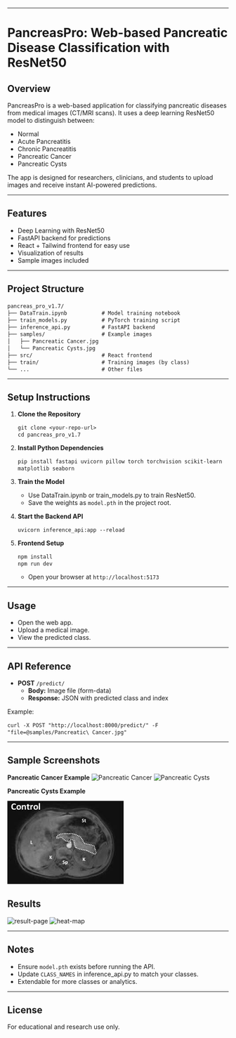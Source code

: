 
---

# PancreasPro: Web-based Pancreatic Disease Classification with ResNet50

## Overview

PancreasPro is a web-based application for classifying pancreatic diseases from medical images (CT/MRI scans). It uses a deep learning ResNet50 model to distinguish between:

- Normal
- Acute Pancreatitis
- Chronic Pancreatitis
- Pancreatic Cancer
- Pancreatic Cysts

The app is designed for researchers, clinicians, and students to upload images and receive instant AI-powered predictions.

---

## Features

- Deep Learning with ResNet50
- FastAPI backend for predictions
- React + Tailwind frontend for easy use
- Visualization of results
- Sample images included

---

## Project Structure

```
pancreas_pro_v1.7/
├── DataTrain.ipynb           # Model training notebook
├── train_models.py           # PyTorch training script
├── inference_api.py          # FastAPI backend
├── samples/                  # Example images
│   ├── Pancreatic Cancer.jpg
│   └── Pancreatic Cysts.jpg
├── src/                      # React frontend
├── train/                    # Training images (by class)
└── ...                       # Other files
```

---

## Setup Instructions

1. **Clone the Repository**
   ```
   git clone <your-repo-url>
   cd pancreas_pro_v1.7
   ```

2. **Install Python Dependencies**
   ```
   pip install fastapi uvicorn pillow torch torchvision scikit-learn matplotlib seaborn
   ```

3. **Train the Model**
   - Use DataTrain.ipynb or train_models.py to train ResNet50.
   - Save the weights as `model.pth` in the project root.

4. **Start the Backend API**
   ```
   uvicorn inference_api:app --reload
   ```

5. **Frontend Setup**
   ```
   npm install
   npm run dev
   ```
   - Open your browser at `http://localhost:5173`

---

## Usage

- Open the web app.
- Upload a medical image.
- View the predicted class.

---

## API Reference

- **POST** `/predict/`
  - **Body:** Image file (form-data)
  - **Response:** JSON with predicted class and index

Example:
```
curl -X POST "http://localhost:8000/predict/" -F "file=@samples/Pancreatic\ Cancer.jpg"
```

---

## Sample Screenshots

**Pancreatic Cancer Example**
![Pancreatic Cancer](https://github.com/user-attachments/assets/610d43b2-3823-4179-9af0-cb6c388f40e1)
![Pancreatic Cysts](https://github.com/user-attachments/assets/d2108999-9a4c-4fd0-bb5f-b29b9cc859cf)




**Pancreatic Cysts Example**

![Pancreatic Cysts](samples/Pancreatic%20Cysts.jpg)

## Results
![result-page](https://github.com/user-attachments/assets/65a53c9d-5663-42a2-b600-205c908e94dc)
![heat-map](https://github.com/user-attachments/assets/c661b3ca-ec1f-4fcc-b1f3-897186fcbcaf)

---

## Notes

- Ensure `model.pth` exists before running the API.
- Update `CLASS_NAMES` in inference_api.py to match your classes.
- Extendable for more classes or analytics.

---

## License
For educational and research use only.


